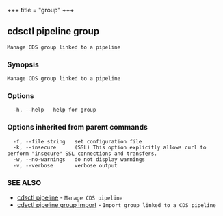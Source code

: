 +++
title = "group"
+++
## cdsctl pipeline group

`Manage CDS group linked to a pipeline`

### Synopsis

`Manage CDS group linked to a pipeline`

### Options

```
  -h, --help   help for group
```

### Options inherited from parent commands

```
  -f, --file string   set configuration file
  -k, --insecure      (SSL) This option explicitly allows curl to perform "insecure" SSL connections and transfers.
  -w, --no-warnings   do not display warnings
  -v, --verbose       verbose output
```

### SEE ALSO

* [cdsctl pipeline](/cli/cdsctl/pipeline/)	 - `Manage CDS pipeline`
* [cdsctl pipeline group import](/cli/cdsctl/pipeline/group/import/)	 - `Import group linked to a CDS pipeline`

